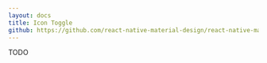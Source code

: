 ```yaml
---
layout: docs
title: Icon Toggle
github: https://github.com/react-native-material-design/react-native-material-design/blob/master/lib/IconToggle.js
---
```


TODO